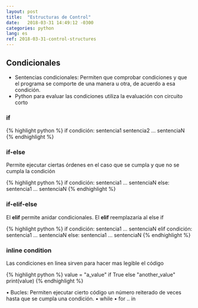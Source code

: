```yaml
---
layout: post
title:  "Estructuras de Control"
date:   2018-03-31 14:49:12 -0300
categories: python
lang: es
ref: 2018-03-31-control-structures
---
```


## Condicionales
* Sentencias condicionales: Permiten que comprobar condiciones y que el programa se comporte
de una manera u otra, de acuerdo a esa condición.
* Python para evaluar las condiciones utiliza la evaluación con circuito corto

### if
{% highlight python %}
if condición:
    sentencia1
    sentencia2
    ...
    sentenciaN
{% endhighlight %}

### if-else
Permite ejecutar ciertas órdenes en el caso que se cumpla y que no se cumpla la condición

{% highlight python %}
if condición:
    sentencia1
    ...
    sentenciaN
else:
    sentencia1
    ...
    sentenciaN
{% endhighlight %}

### if-elif-else
El **elif** permite anidar condicionales. El **elif** reemplazaría al else if

{% highlight python %}
if condición:
    sentencia1
    ...
    sentenciaN
elif condición:
    sentencia1
    ...
    sentenciaN
else:
    sentencia1
    ...
    sentenciaN
{% endhighlight %}

### inline condition
Las condiciones en linea sirven para hacer mas legible el código

{% highlight python %}
value = "a_value" if True else "another_value"
print(value)
{% endhighlight %}



• Bucles: Permiten ejecutar cierto código un número reiterado de veces hasta que se cumpla una
condición.
• while
• for .. in
